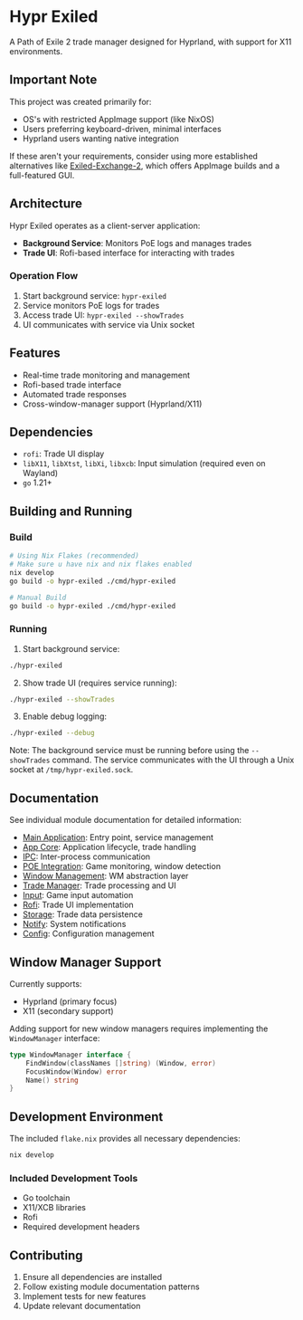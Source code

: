 # Hypr Exiled

A Path of Exile 2 trade manager designed for Hyprland, with support for X11 environments.

## Important Note

This project was created primarily for:

- OS's with restricted AppImage support (like NixOS)
- Users preferring keyboard-driven, minimal interfaces
- Hyprland users wanting native integration

If these aren't your requirements, consider using more established alternatives like [Exiled-Exchange-2](https://github.com/Kvan7/Exiled-Exchange-2), which offers AppImage builds and a full-featured GUI.

## Architecture

Hypr Exiled operates as a client-server application:

- **Background Service**: Monitors PoE logs and manages trades
- **Trade UI**: Rofi-based interface for interacting with trades

### Operation Flow

1. Start background service: `hypr-exiled`
2. Service monitors PoE logs for trades
3. Access trade UI: `hypr-exiled --showTrades`
4. UI communicates with service via Unix socket

## Features

- Real-time trade monitoring and management
- Rofi-based trade interface
- Automated trade responses
- Cross-window-manager support (Hyprland/X11)

## Dependencies

- `rofi`: Trade UI display
- `libX11`, `libXtst`, `libXi`, `libxcb`: Input simulation (required even on Wayland)
- `go` 1.21+

## Building and Running

### Build

```bash
# Using Nix Flakes (recommended)
# Make sure u have nix and nix flakes enabled
nix develop
go build -o hypr-exiled ./cmd/hypr-exiled

# Manual Build
go build -o hypr-exiled ./cmd/hypr-exiled
```

### Running

1. Start background service:

```bash
./hypr-exiled
```

2. Show trade UI (requires service running):

```bash
./hypr-exiled --showTrades
```

3. Enable debug logging:

```bash
./hypr-exiled --debug
```

Note: The background service must be running before using the `--showTrades` command. The service communicates with the UI through a Unix socket at `/tmp/hypr-exiled.sock`.

## Documentation

See individual module documentation for detailed information:

- [Main Application](cmd/hypr-exiled/DOC.MD): Entry point, service management
- [App Core](internal/app/DOC.MD): Application lifecycle, trade handling
- [IPC](internal/ipc/DOC.MD): Inter-process communication
- [POE Integration](internal/poe/DOC.MD): Game monitoring, window detection
- [Window Management](internal/wm/DOC.MD): WM abstraction layer
- [Trade Manager](internal/trade_manager/DOC.MD): Trade processing and UI
- [Input](internal/input/DOC.MD): Game input automation
- [Rofi](internal/rofi/DOC.MD): Trade UI implementation
- [Storage](internal/storage/DOC.MD): Trade data persistence
- [Notify](pkg/notify/DOC.MD): System notifications
- [Config](pkg/config/DOC.MD): Configuration management

## Window Manager Support

Currently supports:

- Hyprland (primary focus)
- X11 (secondary support)

Adding support for new window managers requires implementing the `WindowManager` interface:

```go
type WindowManager interface {
    FindWindow(classNames []string) (Window, error)
    FocusWindow(Window) error
    Name() string
}
```

## Development Environment

The included `flake.nix` provides all necessary dependencies:

```nix
nix develop
```

### Included Development Tools

- Go toolchain
- X11/XCB libraries
- Rofi
- Required development headers

## Contributing

1. Ensure all dependencies are installed
2. Follow existing module documentation patterns
3. Implement tests for new features
4. Update relevant documentation
